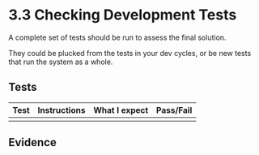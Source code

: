 # 3.3 Checking Development Tests

A complete set of tests should be run to assess the final solution.

They could be plucked from the tests in your dev cycles, or be new tests that run the system as a whole.

## Tests

| Test | Instructions | What I expect | Pass/Fail |
| ---- | ------------ | ------------- | --------- |
|      |              |               |           |

## Evidence
